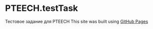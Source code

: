 # PTEECH.testTask
Тестовое задание для PTEECH
This site was built using [GitHub Pages](https://pages.github.com/)
